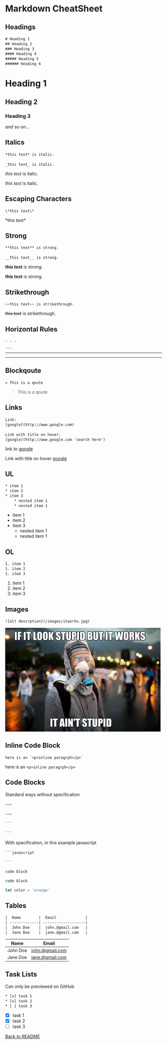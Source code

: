 # Markdown CheatSheet
<!-- Headings -->
## Headings
```
# Heading 1
## Heading 2
### Heading 3
#### Heading 4
##### Heading 5
###### Heading 6
``` 
# Heading 1
## Heading 2
### Heading 3
*and so on...*

<!-- Italics -->
## Italics
```
*this text* is italic.

_this text_ is italic.
```
*this text* is italic.

_this text_ is italic.


<!-- Espace characters -->
## Escaping Characters
```
\*this text\*
```
\*this text\*


<!-- Strong -->
## Strong
```
**this text** is strong.

__this text__ is strong.
```
**this text** is strong.

__this text__ is strong.


<!-- Striketrough -->
## Strikethrough
```
~~this text~~ is strikethrough.
```
~~this text~~ is strikethrough.


<!-- Horizontal Rules -->
## Horizontal Rules
```
- - -
___
```
- - -
___


<!-- Blockquote -->
## Blockqoute
```
> This is a qoute
```
> This is a qoute


<!-- Links -->
## Links
```
Link:
[google](http://www.google.com)

Link with title on hover:
[google](http://www.google.com 'search here')
```
link to [google](http://www.google.com)

Link with title on hover [google](http://www.google.com 'search here')


<!-- UL -->
## UL
```
* item 1
* item 2
* item 3
	* nested item 1
	* nested item 1
```
* item 1
* item 2
* item 3
	* nested item 1
	* nested item 1


<!-- OL -->
## OL
```
1. item 1
1. item 2
1. item 3
```
1. item 1
1. item 2
1. item 3


<!-- Images -->
## Images
```
![alt descrption](/images/itworks.jpg)
```
![alt descrption](/images/itworks.jpg)


<!-- Inline code block -->
## Inline Code Block
```
here is an `<p>inline paragrph</p>`
```
here is an `<p>inline paragrph</p>`


<!-- Code Blocks -->
## Code Blocks
Standard ways without specification

<code>~~~</code> 

<code>~~~</code>

<code>```</code> 

<code>```</code>

With specification, in this example javascript

<code>```javascript</code> 

<code>```</code>

~~~
code block
~~~

```
code block
```

```javascript
let color = 'orange'
```


<!-- Tables -->
## Tables
```
|  Name        |  Email             |
| -------------| -------------------|
|  John Doe    |  john.@gmail.com   |
|  Jane Doe    |  jane.@gmail.com   |
```
|  Name        |  Email             |
| -------------| -------------------|
|  John Doe    |  john.@gmail.com   |
|  Jane Doe    |  jane.@gmail.com   |



<!-- Task lists -->
## Task Lists 
Can only be previewed on GitHub
```
* [x] task 1
* [x] task 2
* [ ] task 3
```

* [x] task 1
* [x] task 2
* [ ] task 3

[Back to README](../README.md)